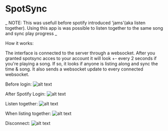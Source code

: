# SpotSync

_ NOTE: This was usefull before spotify introduced 'jams'(aka listen together). Using this app is was possible to listen together to the same song and sync play progress _

How it works:

The interface is connected to the server through a websocket.
After you granted spotsync acces to your account it will look +- every 2 seconds if you're playing a song. 
If so, it looks if anyone is listing along and sync the time & song. It also sends a websocket update to every connected websocket.




Before login:
![alt text](https://raw.githubusercontent.com/onno204/SpotSync/master/Pictures/Screenshot_20190429-120025.jpg)

After Spotify Login:
![alt text](https://raw.githubusercontent.com/onno204/SpotSync/master/Pictures/Screenshot_20190429-120054.jpg)

Listen together:
![alt text](https://raw.githubusercontent.com/onno204/SpotSync/master/Pictures/Screenshot_20190429-115517.jpg)

When listing together:
![alt text](https://raw.githubusercontent.com/onno204/SpotSync/master/Pictures/Screenshot_20190429-115633.jpg)

Disconnect:
![alt text](https://raw.githubusercontent.com/onno204/SpotSync/master/Pictures/Screenshot_20190429-115528.jpg)
